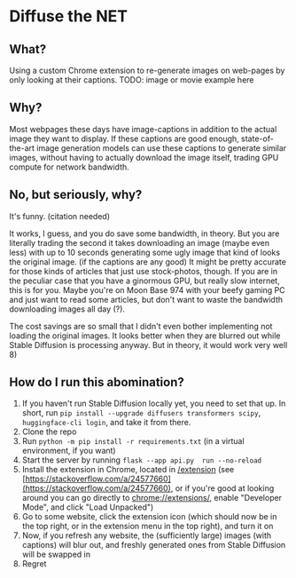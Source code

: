 # Diffuse the NET

## What?
Using a custom Chrome extension to re-generate images on web-pages by only looking at their captions.
TODO: image or movie example here

## Why?
Most webpages these days have image-captions in addition to the actual image they want to display. If these captions are good enough, state-of-the-art image generation models can use these captions to generate similar images, without having to actually download the image itself, trading GPU compute for network bandwidth.

## No, but seriously, why?
It's funny. (citation needed)

It works, I guess, and you do save some bandwidth, in theory. But you are literally trading the second it takes downloading an image (maybe even less) with up to 10 seconds generating some ugly image that kind of looks the original image. (if the captions are any good) It might be pretty accurate for those kinds of articles that just use stock-photos, though.
If you are in the peculiar case that you have a ginormous GPU, but really slow internet, this is for you. Maybe you're on Moon Base 974 with your beefy gaming PC and just want to read some articles, but don't want to waste the bandwidth downloading images all day (?). 

The cost savings are so small that I didn't even bother implementing not loading the original images. It looks better when they are blurred out while Stable Diffusion is processing anyway. But in theory, it would work very well 8)

## How do I run this abomination?
1. If you haven't run Stable Diffusion locally yet, you need to set that up. In short, run ```pip install --upgrade diffusers transformers scipy```, ```huggingface-cli login```, and take it from there.
2. Clone the repo
3. Run ```python -m pip install -r requirements.txt``` (in a virtual environment, if you want)
4. Start the server by running ```flask --app api.py  run --no-reload```
5. Install the extension in Chrome, located in [/extension](/extension) (see [https://stackoverflow.com/a/24577660](https://stackoverflow.com/a/24577660), or if you're good at looking around you can go directly to [chrome://extensions/](chrome://extensions/), enable "Developer Mode", and click "Load Unpacked")
6. Go to some website, click the extension icon (which should now be in the top right, or in the extension menu in the top right), and turn it on
7. Now, if you refresh any website, the (sufficiently large) images (with captions) will blur out, and freshly generated ones from Stable Diffusion will be swapped in
8. Regret